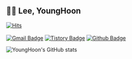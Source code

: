 ## 👨‍💻 Lee, YoungHoon
[![Hits](https://hits.seeyoufarm.com/api/count/incr/badge.svg?url=https://github.com/nobel6018)](https://hits.seeyoufarm.com) <br/><br/>
[![Gmail Badge](https://img.shields.io/badge/-Gmail-c14438?style=flat-square&logo=Gmail&logoColor=white&link=mailto:nobel6018@gmail.com)](mailto:nobel6018@gmail.com)
[![Tistory Badge](https://img.shields.io/badge/-Tistory-orange?style=flat-square&link=https://mycloudy.tistory.com)](https://mycloudy.tistory.com)
[![Github Badge](https://img.shields.io/badge/-Github-000?style=flat-square&logo=Github&logoColor=white&link=https://github.com/nobel6018)](https://github.com/nobel6018)

![YoungHoon's GitHub stats](https://github-readme-stats.vercel.app/api?username=nobel6018&show_icons=true&count_private=true&theme=merko)
